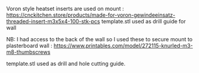 Voron style heatset inserts are used on mount :  https://cnckitchen.store/products/made-for-voron-gewindeeinsatz-threaded-insert-m3x5x4-100-stk-pcs
template.stl used as drill guide for wall

NB: I had access to the back of the wall so I used these to secure mount to plasterboard wall :
https://www.printables.com/model/272115-knurled-m3-m8-thumbscrews

template.stl used as drill and hole cutting guide.
